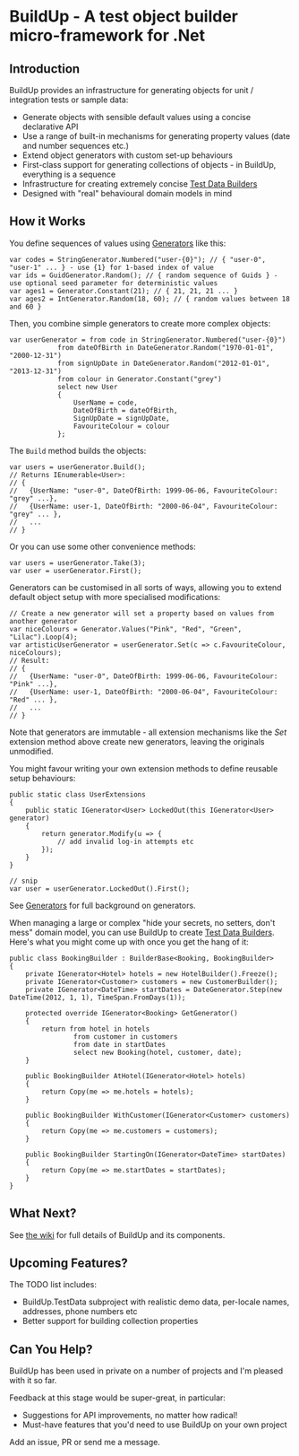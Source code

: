 BuildUp - A test object builder micro-framework for .Net
======================================================

Introduction
------------

BuildUp provides an infrastructure for generating objects for unit / integration tests or sample data:

* Generate objects with sensible default values using a concise declarative API
* Use a range of built-in mechanisms for generating property values (date and number sequences etc.)
* Extend object generators with custom set-up behaviours
* First-class support for generating collections of objects - in BuildUp, everything is a sequence
* Infrastructure for creating extremely concise [Test Data Builders](http://www.natpryce.com/articles/000714.html)
* Designed with "real" behavioural domain models in mind

How it Works
------------

You define sequences of values using [Generators](wiki/buildup-generators) like this:

    var codes = StringGenerator.Numbered("user-{0}"); // { "user-0", "user-1" ... } - use {1} for 1-based index of value
    var ids = GuidGenerator.Random(); // { random sequence of Guids } - use optional seed parameter for deterministic values
    var ages1 = Generator.Constant(21); // { 21, 21, 21 ... }
    var ages2 = IntGenerator.Random(18, 60); // { random values between 18 and 60 }

Then, you combine simple generators to create more complex objects:

    var userGenerator = from code in StringGenerator.Numbered("user-{0}")
                from dateOfBirth in DateGenerator.Random("1970-01-01", "2000-12-31")
                from signUpDate in DateGenerator.Random("2012-01-01", "2013-12-31")
                from colour in Generator.Constant("grey")
                select new User
                {
                    UserName = code,
                    DateOfBirth = dateOfBirth,
                    SignUpDate = signUpDate,
                    FavouriteColour = colour
                };

The `Build` method builds the objects:

	var users = userGenerator.Build();
    // Returns IEnumerable<User>:
    // { 
    //   {UserName: "user-0", DateOfBirth: 1999-06-06, FavouriteColour: "grey" ...}, 
    //   {UserName: user-1, DateOfBirth: "2000-06-04", FavouriteColour: "grey" ... },
    //   ...
    // }
	
Or you can use some other convenience methods:

	var users = userGenerator.Take(3);
	var user = userGenerator.First();

Generators can be customised in all sorts of ways, allowing you to extend default object setup with more specialised modifications:

    // Create a new generator will set a property based on values from another generator
    var niceColours = Generator.Values("Pink", "Red", "Green", "Lilac").Loop(4);
    var artisticUserGenerator = userGenerator.Set(c => c.FavouriteColour, niceColours);
    // Result:
    // { 
    //   {UserName: "user-0", DateOfBirth: 1999-06-06, FavouriteColour: "Pink" ...}, 
    //   {UserName: user-1, DateOfBirth: "2000-06-04", FavouriteColour: "Red" ... },
    //   ...
    // }

Note that generators are immutable - all extension mechanisms like the *Set* extension method above create new generators, leaving the originals unmodified.

You might favour writing your own extension methods to define reusable setup behaviours:

    public static class UserExtensions
    {
        public static IGenerator<User> LockedOut(this IGenerator<User> generator)
        {
            return generator.Modify(u => {
                // add invalid log-in attempts etc
            });
        }
    }

    // snip
    var user = userGenerator.LockedOut().First();
    
See [Generators](wiki/buildup-generators) for full background on generators.

When managing a large or complex "hide your secrets, no setters, don't mess" domain model, you can use BuildUp to create [Test Data Builders](http://c2.com/cgi/wiki?TestDataBuilder). Here's what you might come up with once you get the hang of it:

    public class BookingBuilder : BuilderBase<Booking, BookingBuilder>
    {
	    private IGenerator<Hotel> hotels = new HotelBuilder().Freeze();
	    private IGenerator<Customer> customers = new CustomerBuilder();
	    private IGenerator<DateTime> startDates = DateGenerator.Step(new DateTime(2012, 1, 1), TimeSpan.FromDays(1));

	    protected override IGenerator<Booking> GetGenerator()
	    {
		    return from hotel in hotels
			        from customer in customers
			        from date in startDates
			        select new Booking(hotel, customer, date);
	    }

	    public BookingBuilder AtHotel(IGenerator<Hotel> hotels)
	    {
		    return Copy(me => me.hotels = hotels);
	    }

	    public BookingBuilder WithCustomer(IGenerator<Customer> customers)
	    {
		    return Copy(me => me.customers = customers);
	    }

	    public BookingBuilder StartingOn(IGenerator<DateTime> startDates)
	    {
		    return Copy(me => me.startDates = startDates);
	    }
    }


What Next?
----------

See [the wiki](wiki) for full details of BuildUp and its components. 


Upcoming Features?
------------------

The TODO list includes:

- BuildUp.TestData subproject with realistic demo data, per-locale names, addresses, phone numbers etc
- Better support for building collection properties


Can You Help?
-------------

BuildUp has been used in private on a number of projects and I'm pleased with it so far. 

Feedback at this stage would be super-great, in particular:

* Suggestions for API improvements, no matter how radical!
* Must-have features that you'd need to use BuildUp on your own project

Add an issue, PR or send me a message.

